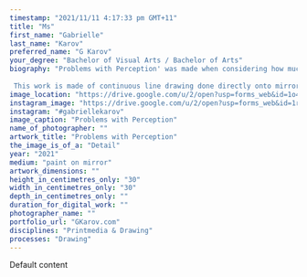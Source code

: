 ```yaml
---
timestamp: "2021/11/11 4:17:33 pm GMT+11"
title: "Ms"
first_name: "Gabrielle"
last_name: "Karov"
preferred_name: "G Karov"
your_degree: "Bachelor of Visual Arts / Bachelor of Arts"
biography: "Problems with Perception' was made when considering how much trust is placed in sight. This work considered the way that our sight can be corrupted by problems with reflection, emotion, placement, and perception. 
 
 This work is made of continuous line drawing done directly onto mirrored boxes."
image_location: "https://drive.google.com/u/2/open?usp=forms_web&id=1o4fdsgUVbpdNxv0g-FDJ9-yFuOdXMfRO"
instagram_image: "https://drive.google.com/u/2/open?usp=forms_web&id=1rHa78DaCsUdD2VkQ9_jvFLYyUipO1iIX"
instagram: "#gabriellekarov"
image_caption: "Problems with Perception"
name_of_photographer: ""
artwork_title: "Problems with Perception"
the_image_is_of_a: "Detail"
year: "2021"
medium: "paint on mirror"
artwork_dimensions: ""
height_in_centimetres_only: "30"
width_in_centimetres_only: "30"
depth_in_centimetres_only: ""
duration_for_digital_work: ""
photographer_name: ""
portfolio_url: "GKarov.com"
disciplines: "Printmedia & Drawing"
processes: "Drawing"
---
```


Default content